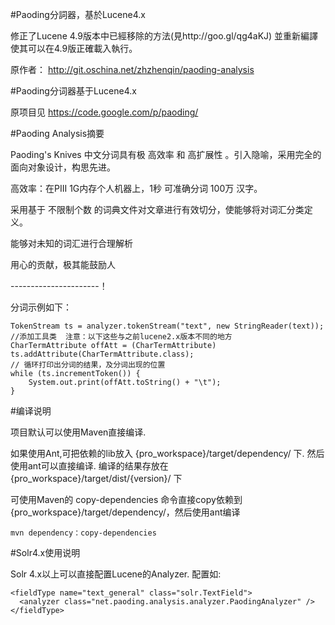 #Paoding分詞器，基於Lucene4.x

修正了Lucene 4.9版本中已經移除的方法(見http://goo.gl/qg4aKJ)
並重新編譯使其可以在4.9版正確載入執行。

原作者： http://git.oschina.net/zhzhenqin/paoding-analysis 

#Paoding分词器基于Lucene4.x

原项目见 https://code.google.com/p/paoding/

#Paoding Analysis摘要

Paoding's Knives 中文分词具有极 高效率 和 高扩展性 。引入隐喻，采用完全的面向对象设计，构思先进。

高效率：在PIII 1G内存个人机器上，1秒 可准确分词 100万 汉字。

采用基于 不限制个数 的词典文件对文章进行有效切分，使能够将对词汇分类定义。

能够对未知的词汇进行合理解析

用心的贡献，极其能鼓励人

----------------------！

分词示例如下：


    TokenStream ts = analyzer.tokenStream("text", new StringReader(text));
    //添加工具类  注意：以下这些与之前lucene2.x版本不同的地方
    CharTermAttribute offAtt = (CharTermAttribute) ts.addAttribute(CharTermAttribute.class);
    // 循环打印出分词的结果，及分词出现的位置
    while (ts.incrementToken()) {
        System.out.print(offAtt.toString() + "\t");
    }


#编译说明

项目默认可以使用Maven直接编译.

如果使用Ant,可把依赖的lib放入 {pro_workspace}/target/dependency/ 下. 然后使用ant可以直接编译.
编译的结果存放在 {pro_workspace}/target/dist/{version}/ 下


可使用Maven的 copy-dependencies 命令直接copy依赖到{pro_workspace}/target/dependency/，然后使用ant编译


    mvn dependency：copy-dependencies


#Solr4.x使用说明

Solr 4.x以上可以直接配置Lucene的Analyzer.
配置如:


    <fieldType name="text_general" class="solr.TextField">
      <analyzer class="net.paoding.analysis.analyzer.PaodingAnalyzer" />
    </fieldType>

